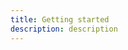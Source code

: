 ```yaml
---
title: Getting started
description: description
---
```


<inline-fragment platform="js" src="~/lib/restapi/fragments/js/getting-started.md"></inline-fragment>
<inline-fragment platform="ios" src="~/lib/restapi/fragments/ios/getting-started.md"></inline-fragment>
<inline-fragment platform="android" src="~/lib/restapi/fragments/android/getting-started.md"></inline-fragment>